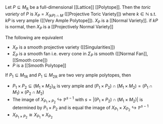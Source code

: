 Let $P\subseteq M_{\mathbb{R}}$ be a full-dimensional [[Lattice]] [[Polytope]]. Then the *toric variety* of $P$ is $X_P = X_{(kP)\cap M}$ ([[Projective Toric Variety]]) where $k\in\mathbb{N}$ s.t. $kP$ is very ample ([[Very Ample Polytope]]).
$X_P$ is a [[Normal Variety]].
if $kP$ is normal, then $X_P$ is a [[Projectively Normal Variety]]

The following are equivalent 
* $X_P$ is a smooth projective variety ([[Singularities]])
* $\Sigma_P$ is a smooth fan i.e. every cone in $\Sigma_P$ is smooth ([[Normal Fan]],[[Smooth cone]])
* $P$ is a [[Smooth Polytope]]

If $P_1\subseteq M_{1\mathbb{R}}$ and $P_1\subseteq M_{2\mathbb{R}}$ are two very ample polytopes, then
* $P_1 \times P_2 \subseteq (M_1 \times M_2)_{\mathbb{R}}$ is very ample and $(P_1\times P_2) \cap (M_1\times M_2) = (P_1\cap M_1) \times (P_2\cap M_2)$ 
* The image of $X_{P_1\times P_2} \hookrightarrow \mathbb{P}^{s-1}$ with $s = |(P_1\times P_2)\cap (M_1\times M_2)|$ is determined by $P_1\times P_2$ and is equal the image of $X_{P_1} \times X_{P_2} \hookrightarrow \mathbb{P}^{s-1}$ 
* $X_{P_1\times P_2} \cong X_{P_1}\times X_{P_2}$ 